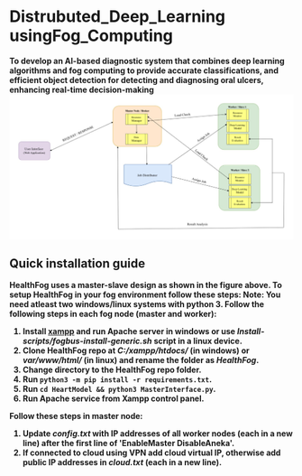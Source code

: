 # Distrubuted_Deep_Learning usingFog_Computing

<b>
To develop an AI-based diagnostic system that combines deep learning algorithms and fog computing to provide accurate classifications, and efficient object detection for detecting and diagnosing oral ulcers, enhancing real-time decision-making <b>

<div align="center">
<img src="https://github.com/Bavithra01/Distrubuted_Deep_LearningusingFog_Computing/blob/main/systemdesign.jpeg" width="700" align="middle">
</div>

## Quick installation guide
HealthFog uses a master-slave design as shown in the figure above. To setup HealthFog in your fog environment follow these steps:
<b>Note:</b> You need atleast two windows/linux systems with python 3. Follow the following steps in each fog node (master and worker):
1. Install [xampp](https://www.apachefriends.org/xampp-files/7.2.30/xampp-windows-x64-7.2.30-0-VC15-installer.exe) and run Apache server in windows or use <i>Install-scripts/fogbus-install-generic.sh</i> script in a linux device.
2. Clone HealthFog repo at <i>C:/xampp/htdocs/</i> (in windows) or <i>var/www/html/</i> (in linux) and rename the folder as *HealthFog*.
3. Change directory to the HealthFog repo folder.
4. Run ```python3 -m pip install -r requirements.txt```.
5. Run ```cd HeartModel && python3 MasterInterface.py```.
6. Run Apache service from Xampp control panel.

Follow these steps in master node:
1. Update <i>config.txt</i> with IP addresses of all worker nodes (each in a new line) after the first line of 'EnableMaster DisableAneka'. 
2. If connected to cloud using VPN add cloud virtual IP, otherwise add public IP addresses in <i>cloud.txt</i> (each in a new line).



